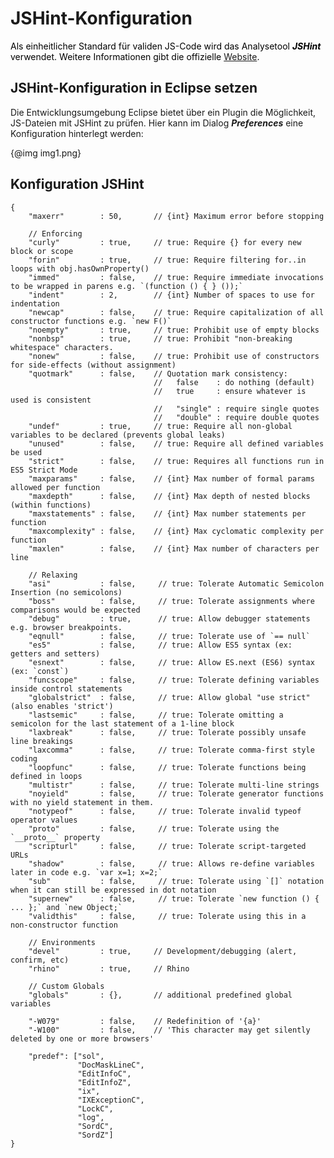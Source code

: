 # JSHint-Konfiguration

<span
style='color:black'>Als einheitlicher Standard für validen JS-Code wird das Analysetool </span><span
style='font-weight:bold;font-style:italic;color:black'>JSHint</span><span
style='color:black'> verwendet. Weitere Informationen gibt die offizielle </span><a
href="http://jshint.com/docs/">Website</a><span style='color:black'>.</span>

## JSHint-Konfiguration in Eclipse setzen

Die Entwicklungsumgebung Eclipse bietet über ein Plugin die Möglichkeit, JS-Dateien mit JSHint zu prüfen. Hier kann im Dialog <span
style='font-weight:bold;font-style:italic'>Preferences</span> eine Konfiguration hinterlegt werden:

{@img img1.png}

## Konfiguration JSHint

    {
        "maxerr"        : 50,       // {int} Maximum error before stopping
     
        // Enforcing
        "curly"         : true,     // true: Require {} for every new block or scope
        "forin"         : true,     // true: Require filtering for..in loops with obj.hasOwnProperty()
        "immed"         : false,    // true: Require immediate invocations to be wrapped in parens e.g. `(function () { } ());`
        "indent"        : 2,        // {int} Number of spaces to use for indentation
        "newcap"        : false,    // true: Require capitalization of all constructor functions e.g. `new F()`
        "noempty"       : true,     // true: Prohibit use of empty blocks
        "nonbsp"        : true,     // true: Prohibit "non-breaking whitespace" characters.
        "nonew"         : false,    // true: Prohibit use of constructors for side-effects (without assignment)
        "quotmark"      : false,    // Quotation mark consistency:
                                    //   false    : do nothing (default)
                                    //   true     : ensure whatever is used is consistent
                                    //   "single" : require single quotes
                                    //   "double" : require double quotes
        "undef"         : true,     // true: Require all non-global variables to be declared (prevents global leaks)
        "unused"        : false,    // true: Require all defined variables be used
        "strict"        : false,    // true: Requires all functions run in ES5 Strict Mode
        "maxparams"     : false,    // {int} Max number of formal params allowed per function
        "maxdepth"      : false,    // {int} Max depth of nested blocks (within functions)
        "maxstatements" : false,    // {int} Max number statements per function
        "maxcomplexity" : false,    // {int} Max cyclomatic complexity per function
        "maxlen"        : false,    // {int} Max number of characters per line
     
        // Relaxing
        "asi"           : false,     // true: Tolerate Automatic Semicolon Insertion (no semicolons)
        "boss"          : false,     // true: Tolerate assignments where comparisons would be expected
        "debug"         : true,      // true: Allow debugger statements e.g. browser breakpoints.
        "eqnull"        : false,     // true: Tolerate use of `== null`
        "es5"           : false,     // true: Allow ES5 syntax (ex: getters and setters)
        "esnext"        : false,     // true: Allow ES.next (ES6) syntax (ex: `const`)
        "funcscope"     : false,     // true: Tolerate defining variables inside control statements
        "globalstrict"  : false,     // true: Allow global "use strict" (also enables 'strict')
        "lastsemic"     : false,     // true: Tolerate omitting a semicolon for the last statement of a 1-line block
        "laxbreak"      : false,     // true: Tolerate possibly unsafe line breakings
        "laxcomma"      : false,     // true: Tolerate comma-first style coding
        "loopfunc"      : false,     // true: Tolerate functions being defined in loops
        "multistr"      : false,     // true: Tolerate multi-line strings
        "noyield"       : false,     // true: Tolerate generator functions with no yield statement in them.
        "notypeof"      : false,     // true: Tolerate invalid typeof operator values
        "proto"         : false,     // true: Tolerate using the `__proto__` property
        "scripturl"     : false,     // true: Tolerate script-targeted URLs
        "shadow"        : false,     // true: Allows re-define variables later in code e.g. `var x=1; x=2;`
        "sub"           : false,     // true: Tolerate using `[]` notation when it can still be expressed in dot notation
        "supernew"      : false,     // true: Tolerate `new function () { ... };` and `new Object;`
        "validthis"     : false,     // true: Tolerate using this in a non-constructor function
     
        // Environments
        "devel"         : true,     // Development/debugging (alert, confirm, etc)
        "rhino"         : true,     // Rhino
     
        // Custom Globals
        "globals"       : {},       // additional predefined global variables
     
        "-W079"         : false,    // Redefinition of '{a}'
        "-W100"         : false,    // 'This character may get silently deleted by one or more browsers'
     
        "predef": ["sol",
                   "DocMaskLineC",
                   "EditInfoC",
                   "EditInfoZ",
                   "ix",
                   "IXExceptionC",
                   "LockC",
                   "log",
                   "SordC",
                   "SordZ"]
    }
